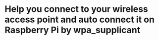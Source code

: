 # Help you connect to your wireless access point and auto connect it on Raspberry Pi by wpa_supplicant
